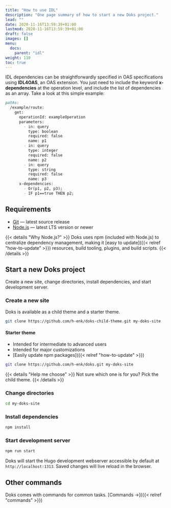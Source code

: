 ```yaml
---
title: "How to use IDL"
description: "One page summary of how to start a new Doks project."
lead: ""
date: 2020-11-16T13:59:39+01:00
lastmod: 2020-11-16T13:59:39+01:00
draft: false
images: []
menu:
  docs:
    parent: "idl"
weight: 110
toc: true
---
```


IDL dependencies can be straightforwardly specified in OAS specifications using **IDL4OAS**, an OAS extension. You just need to include the keyword **x-dependencies** at the operation level, and include the list of dependencies as an array. Take a look at this simple example:

```markdown
paths:
  /example/route:
    get:
      operationId: exampleOperation
      parameters:
        - in: query
          type: boolean
          required: false
          name: p1
        - in: query
          type: integer
          required: false
          name: p2
        - in: query
          type: string
          required: false
          name: p3
      x-dependencies:
        - Or(p1, p2, p3);
        - IF p1==true THEN p2;
```

## Requirements

- [Git](https://git-scm.com/) — latest source release
- [Node.js](https://nodejs.org/) — latest LTS version or newer

{{< details "Why Node.js?" >}}
Doks uses npm (included with Node.js) to centralize dependency management, making it [easy to update]({{< relref "how-to-update" >}}) resources, build tooling, plugins, and build scripts.
{{< /details >}}

## Start a new Doks project

Create a new site, change directories, install dependencies, and start development server.

### Create a new site

Doks is available as a child theme and a starter theme.

```bash
git clone https://github.com/h-enk/doks-child-theme.git my-doks-site
```

#### Starter theme

- Intended for intermediate to advanced users
- Intended for major customizations
- [Easily update npm packages]({{< relref "how-to-update" >}})

```bash
git clone https://github.com/h-enk/doks.git my-doks-site
```

{{< details "Help me choose" >}}
Not sure which one is for you? Pick the child theme.
{{< /details >}}

### Change directories

```bash
cd my-doks-site
```

### Install dependencies

```bash
npm install
```

### Start development server

```bash
npm run start
```

Doks will start the Hugo development webserver accessible by default at `http://localhost:1313`. Saved changes will live reload in the browser.

## Other commands

Doks comes with commands for common tasks. [Commands →]({{< relref "commands" >}})
